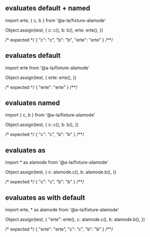 ## evaluates default + named
import erte, { c, b } from '@a-la/fixture-alamode'

Object.assign(test, {
  c: c(),
  b: b(),
  erte: erte(),
})

/* expected */
{
  "c": "c",
  "b": "b",
  "erte": "erte"
}
/**/

## evaluates default
import erte from '@a-la/fixture-alamode'

Object.assign(test, {
  erte: erte(),
})

/* expected */
{
  "erte": "erte"
}
/**/

## evaluates named
import { c, b } from '@a-la/fixture-alamode'

Object.assign(test, {
  c: c(),
  b: b(),
})

/* expected */
{
  "c": "c",
  "b": "b"
}
/**/

## evaluates as
import * as alamode from '@a-la/fixture-alamode'

Object.assign(test, {
  c: alamode.c(),
  b: alamode.b(),
})

/* expected */
{
  "c": "c",
  "b": "b"
}
/**/

## evaluates as with default
import erte, * as alamode from '@a-la/fixture-alamode'

Object.assign(test, {
  "erte": erte(),
  c: alamode.c(),
  b: alamode.b(),
})

/* expected */
{
  "erte": "erte",
  "c": "c",
  "b": "b"
}
/**/